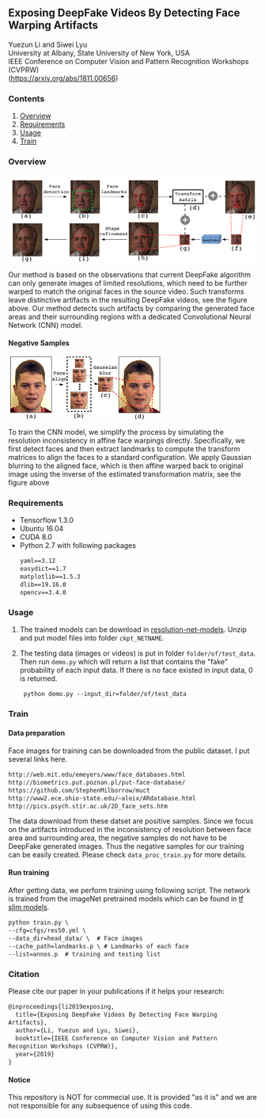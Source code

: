 
## Exposing DeepFake Videos By Detecting Face Warping Artifacts
Yuezun Li and Siwei Lyu \
University at Albany, State University of New York, USA \
IEEE Conference on Computer Vision and Pattern Recognition Workshops (CVPRW) \
(https://arxiv.org/abs/1811.00656)

### Contents
1. [Overview](#Overview)
2. [Requirements](#Requirements)
3. [Usage](#Usage)
4. [Train](#Train)


### Overview
![overview](readme_src/overview.png "overview")

Our method is based on the observations that current DeepFake algorithm can only generate images of limited resolutions, which need to be further warped to match the original faces in the source video. Such transforms leave distinctive artifacts in the resulting DeepFake videos, see the figure above.
Our method detects such artifacts by comparing the generated face areas and their surrounding regions with a dedicated Convolutional Neural Network (CNN) model.  

#### Negative Samples
![negative_sample](readme_src/data_gen.png "Negative Samples")

To train the CNN model, we simplify the process by simulating the resolution inconsistency in affine face warpings directly. 
Specifically, we first detect faces and then extract landmarks to compute the transform matrices to align the faces to a standard configuration. We apply Gaussian blurring to the aligned face, which is then affine warped back to original image using the inverse of the estimated transformation matrix, see the figure above

### Requirements
- Tensorflow 1.3.0
- Ubuntu 16.04
- CUDA 8.0
- Python 2.7 with following packages
    ```
    yaml==3.12
    easydict==1.7
    matplotlib==1.5.3
    dlib==19.16.0
    opencv==3.4.0
    ```

### Usage
1. The trained models can be download in [resolution-net-models](https://drive.google.com/open?id=1cIWm7asQAc1KuaI7TlEB4NZVPAzz_d4f). Unzip and put model files into 
folder `ckpt_NETNAME`.
2. The testing data (images or videos) is put in folder `folder/of/test_data`. Then 
run `demo.py` which will return a list that contains the "fake" probability of each input data. 
If there is no face existed in input data, 0 is returned.

        python demo.py --input_dir=folder/of/test_data
        
    
### Train
#### Data preparation
Face images for training can be downloaded from the public dataset. I put several links here.
    
    http://web.mit.edu/emeyers/www/face_databases.html
    http://biometrics.put.poznan.pl/put-face-database/
    https://github.com/StephenMilborrow/muct
    http://www2.ece.ohio-state.edu/~aleix/ARdatabase.html
    http://pics.psych.stir.ac.uk/2D_face_sets.htm

The data download from these datset are positive samples. 
Since we focus on the artifacts introduced in the inconsistency of resolution between face area and surrounding area,
the negative samples do not have to be DeepFake generated images. Thus the negative samples for our training can 
be easily created. Please check `data_proc_train.py` for more details.

#### Run training
After getting data, we perform training using following script. The network is trained from 
the imageNet pretrained models which can be found in [tf slim models](https://github.com/tensorflow/models/tree/master/research/slim#Pretrained).

    python train.py \
    --cfg=cfgs/res50.yml \
    --data_dir=head_data/ \  # Face images
    --cache_path=landmarks.p \ # Landmarks of each face
    --list=annos.p  # training and testing list
    
### Citation

Please cite our paper in your publications if it helps your research:

    @inproceedings{li2019exposing,
      title={Exposing DeepFake Videos By Detecting Face Warping Artifacts},
      author={Li, Yuezun and Lyu, Siwei},
      booktitle={IEEE Conference on Computer Vision and Pattern Recognition Workshops (CVPRW)},
      year={2019}
    }
    
#### Notice
This repository is NOT for commecial use. It is provided "as it is" and we are not responsible for any subsequence of using this code.





